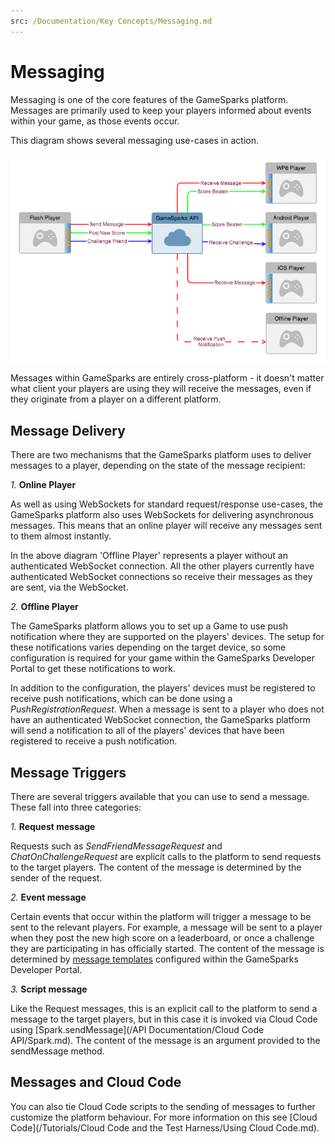 ```yaml
---
src: /Documentation/Key Concepts/Messaging.md
---
```


# Messaging

Messaging is one of the core features of the GameSparks platform. Messages are primarily used to keep your players informed about events within your game, as those events occur.

This diagram shows several messaging use-cases in action.

![](img/Messaging/1.png)

Messages within GameSparks are entirely cross-platform - it doesn't matter what client your players are using they will receive the messages, even if they originate from a player on a different platform.

## Message Delivery

There are two mechanisms that the GameSparks platform uses to deliver messages to a player, depending on the state of the message recipient:

*1.* **Online Player**

As well as using WebSockets for standard request/response use-cases, the GameSparks platform also uses WebSockets for delivering asynchronous messages. This means that an online player will receive any messages sent to them almost instantly.

In the above diagram 'Offline Player' represents a player without an authenticated WebSocket connection. All the other players currently have authenticated WebSocket connections so receive their messages as they are sent, via the WebSocket.

*2.* **Offline Player**

The GameSparks platform allows you to set up a Game to use push notification where they are supported on the players' devices. The setup for these notifications varies depending on the target device, so some configuration is required for your game within the GameSparks Developer Portal to get these notifications to work.

In addition to the configuration, the players' devices must be registered to receive push notifications, which can be done using a *PushRegistrationRequest*. When a message is sent to a player who does not have an authenticated WebSocket connection, the GameSparks platform will send a notification to all of the players' devices that have been registered to receive a push notification.

## Message Triggers

There are several triggers available that you can use to send a message. These fall into three categories:

*1.* **Request message**

Requests such as *SendFriendMessageRequest* and *ChatOnChallengeRequest* are explicit calls to the platform to send requests to the target players. The content of the message is determined by the sender of the request.

*2.* **Event message**

Certain events that occur within the platform will trigger a message to be sent to the relevant players. For example, a message will be sent to a player when they post the new high score on a leaderboard, or once a challenge they are participating in has officially started. The content of the message is determined by [message templates](/Documentation/Configurator/Messages.md) configured within the GameSparks Developer Portal.

*3.* **Script message**

Like the Request messages, this is an explicit call to the platform to send a message to the target players, but in this case it is invoked via Cloud Code using [Spark.sendMessage](/API Documentation/Cloud Code API/Spark.md). The content of the message is an argument provided to the sendMessage method.

## Messages and Cloud Code

You can also tie Cloud Code scripts to the sending of messages to further customize the platform behaviour. For more information on this see [Cloud Code](/Tutorials/Cloud Code and the Test Harness/Using Cloud Code.md).
